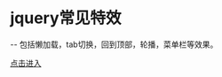 #  jquery常见特效
-- 包括懒加载，tab切换，回到顶部，轮播，菜单栏等效果。

[点击进入](http://htmlpreview.github.io/?https://github.com/M-XUANN/Jquery/blob/master/index.html)
